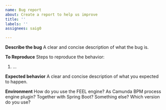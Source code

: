 ```yaml
---
name: Bug report
about: Create a report to help us improve
title: ''
labels: ''
assignees: saig0

---
```


**Describe the bug**
A clear and concise description of what the bug is.

**To Reproduce**
Steps to reproduce the behavior:
1. ...

**Expected behavior**
A clear and concise description of what you expected to happen.

**Environment**
How do you use the FEEL engine?  As Camunda BPM process engine plugin? Together with Spring Boot? Something else?
Which version do you use?

